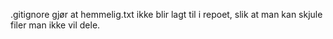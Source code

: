 .gitignore gjør at hemmelig.txt ikke blir lagt til i repoet, slik at man kan skjule filer man ikke vil dele.